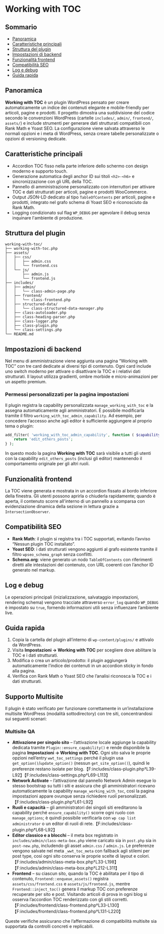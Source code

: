 # Working with TOC

## Sommario
- [Panoramica](#panoramica)
- [Caratteristiche principali](#caratteristiche-principali)
- [Struttura del plugin](#struttura-del-plugin)
- [Impostazioni di backend](#impostazioni-di-backend)
- [Funzionalità frontend](#funzionalità-frontend)
- [Compatibilità SEO](#compatibilità-seo)
- [Log e debug](#log-e-debug)
- [Guida rapida](#guida-rapida)

## Panoramica

**Working with TOC** è un plugin WordPress pensato per creare automaticamente un indice dei contenuti elegante e mobile-friendly per articoli, pagine e prodotti. Il progetto dimostra una suddivisione del codice secondo le convenzioni WordPress (cartelle `includes/`, `admin/`, `frontend/`, `assets/`) e include strumenti per generare dati strutturati compatibili con Rank Math e Yoast SEO.
La configurazione viene salvata attraverso le normali opzioni e i meta di WordPress, senza creare tabelle personalizzate o opzioni di versioning dedicate.

## Caratteristiche principali

- Accordion TOC fisso nella parte inferiore dello schermo con design moderno e supporto touch.
- Generazione automatica degli anchor ID sui titoli `<h2>-<h6>` e sincronizzazione con gli URL della TOC.
- Pannello di amministrazione personalizzato con interruttori per attivare TOC e dati strutturati per articoli, pagine e prodotti WooCommerce.
- Output JSON-LD dedicato al tipo `TableOfContents` per articoli, pagine e prodotti, integrato nel grafo schema di Yoast SEO e riconosciuto da Rank Math.
- Logging condizionato sul flag `WP_DEBUG` per agevolare il debug senza inquinare l'ambiente di produzione.

## Struttura del plugin

```
working-with-toc/
├── working-with-toc.php
├── assets/
│   ├── css/
│   │   ├── admin.css
│   │   └── frontend.css
│   └── js/
│       ├── admin.js
│       └── frontend.js
├── includes/
│   ├── admin/
│   │   └── class-admin-page.php
│   ├── frontend/
│   │   └── class-frontend.php
│   ├── structured-data/
│   │   └── class-structured-data-manager.php
│   ├── class-autoloader.php
│   ├── class-heading-parser.php
│   ├── class-logger.php
│   ├── class-plugin.php
│   └── class-settings.php
└── README.md
```

## Impostazioni di backend

Nel menu di amministrazione viene aggiunta una pagina “Working with TOC” con tre card dedicate ai diversi tipi di contenuto. Ogni card include uno switch moderno per attivare o disattivare la TOC e i relativi dati strutturati. Il layout utilizza gradienti, ombre morbide e micro-animazioni per un aspetto premium.

### Permessi personalizzati per la pagina impostazioni

Il plugin registra la capability personalizzata `manage_working_with_toc` e la assegna automaticamente agli amministratori. È possibile modificarla tramite il filtro `working_with_toc_admin_capability`. Ad esempio, per concedere l’accesso anche agli editor è sufficiente aggiungere al proprio tema o plugin:

```php
add_filter( 'working_with_toc_admin_capability', function ( $capability ) {
    return 'edit_others_posts';
} );
```

In questo modo la pagina **Working with TOC** sarà visibile a tutti gli utenti con la capability `edit_others_posts` (inclusi gli editor) mantenendo il comportamento originale per gli altri ruoli.

## Funzionalità frontend

La TOC viene generata e mostrata in un accordion fissato al bordo inferiore della finestra. Gli utenti possono aprirla o chiuderla rapidamente; quando è aperta, il contenuto scorre all'interno di un pannello a scomparsa con evidenziazione dinamica della sezione in lettura grazie a `IntersectionObserver`.

## Compatibilità SEO

- **Rank Math**: il plugin si registra tra i TOC supportati, evitando l’avviso “Nessun plugin TOC installato”.
- **Yoast SEO**: i dati strutturati vengono aggiunti al grafo esistente tramite il filtro `wpseo_schema_graph` senza conflitti.
- **Schema.org**: viene generato un nodo `TableOfContents` con riferimenti diretti alle intestazioni del contenuto, con URL coerenti con l’anchor ID generato nel markup.

## Log e debug

Le operazioni principali (inizializzazione, salvataggio impostazioni, rendering schema) vengono tracciate attraverso `error_log` quando `WP_DEBUG` è impostato su `true`, fornendo informazioni utili senza influenzare l’ambiente live.

## Guida rapida

1. Copia la cartella del plugin all’interno di `wp-content/plugins/` e attivalo da WordPress.
2. Visita **Impostazioni → Working with TOC** per scegliere dove abilitare la TOC e i dati strutturati.
3. Modifica o crea un articolo/prodotto: il plugin aggiungerà automaticamente l’indice dei contenuti in un accordion sticky in fondo alla pagina.
4. Verifica con Rank Math o Yoast SEO che l’analisi riconosca la TOC e i dati strutturati.

## Supporto Multisite

Il plugin è stato verificato per funzionare correttamente in un’installazione multisite WordPress (modalità sottodirectory) con tre siti, concentrandosi sui seguenti scenari:

### Multisite QA

- **Attivazione per singolo sito** – l’attivazione locale aggiunge la capability dedicata tramite `Plugin::ensure_capability()` e rende disponibile la pagina **Impostazioni → Working with TOC**. Ogni sito salva le proprie opzioni nell’entry `wwt_toc_settings` perché il plugin usa `get_option()`/`update_option()` (nessun `get_site_option()`), quindi le preferenze restano isolate per blog.【F:includes/class-plugin.php†L39-L92】【F:includes/class-settings.php†L69-L113】
- **Network Activate** – l’attivazione dal pannello Network Admin esegue lo stesso bootstrap su tutti i siti e assicura che gli amministratori ricevano automaticamente la capability `manage_working_with_toc`, così la pagina impostazioni appare ovunque senza richiedere ruoli personalizzati.【F:includes/class-plugin.php†L61-L92】
- **Ruoli e capacità** – gli amministratori dei singoli siti ereditarono la capability perché `ensure_capability()` scorre ogni ruolo con `manage_options`; è quindi possibile verificarla con `wp cap list administrator` o un editor di ruoli di rete.【F:includes/class-plugin.php†L68-L92】
- **Editor classico e a blocchi** – il meta box registrato in `includes/admin/class-meta-box.php` viene caricato sia in `post.php` sia in `post-new.php`, includendo gli asset `admin.css` / `admin.js`. Le preferenze vengono salvate nel meta `_wwt_toc_meta` con fallback agli stilemi per post type, così ogni sito conserva le proprie scelte di layout e colori.【F:includes/admin/class-meta-box.php†L33-L198】【F:includes/admin/class-meta-box.php†L212-L311】
- **Frontend** – su ciascun sito, quando la TOC è abilitata per il tipo di contenuto, `Frontend::enqueue_assets()` registra `assets/css/frontend.css` e `assets/js/frontend.js`, mentre `Frontend::inject_toc()` genera il markup TOC con preferenze recuperate per sito e post. Visitando articoli di prova in ogni blog si osserva l’accordion TOC renderizzato con gli stili corretti.【F:includes/frontend/class-frontend.php†L33-L130】【F:includes/frontend/class-frontend.php†L131-L220】

Queste verifiche assicurano che l’affermazione di compatibilità multisite sia supportata da controlli concreti e replicabili.

